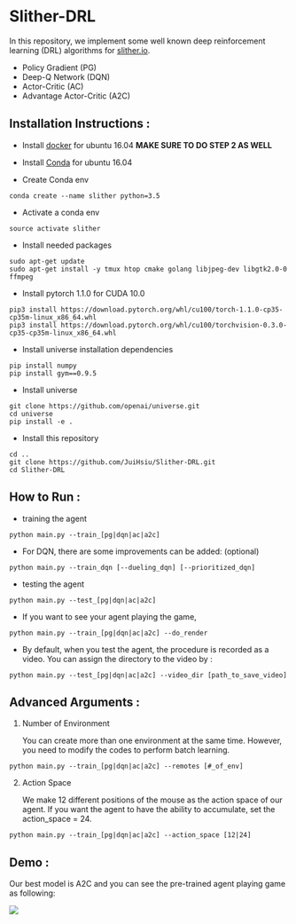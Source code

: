 # Slither-DRL
In this repository, we implement some well known deep reinforcement learning (DRL) algorithms for [slither.io](https://slither.io). 

- Policy Gradient (PG)
- Deep-Q Network (DQN)
- Actor-Critic (AC)
- Advantage Actor-Critic (A2C)

## Installation Instructions :
- Install [docker](https://www.digitalocean.com/community/tutorials/how-to-install-and-use-docker-on-ubuntu-16-04) for ubuntu 16.04 **MAKE SURE TO DO STEP 2 AS WELL**

- Install [Conda](https://www.digitalocean.com/community/tutorials/how-to-install-the-anaconda-python-distribution-on-ubuntu-16-04) for ubuntu 16.04

- Create Conda env
```
conda create --name slither python=3.5
```

- Activate a conda env
```
source activate slither
```

- Install needed packages
```
sudo apt-get update
sudo apt-get install -y tmux htop cmake golang libjpeg-dev libgtk2.0-0 ffmpeg
```

- Install pytorch 1.1.0 for CUDA 10.0
```
pip3 install https://download.pytorch.org/whl/cu100/torch-1.1.0-cp35-cp35m-linux_x86_64.whl
pip3 install https://download.pytorch.org/whl/cu100/torchvision-0.3.0-cp35-cp35m-linux_x86_64.whl
```

- Install universe installation dependencies
```
pip install numpy
pip install gym==0.9.5
```

- Install universe
```
git clone https://github.com/openai/universe.git
cd universe
pip install -e .
```

- Install this repository
```
cd ..
git clone https://github.com/JuiHsiu/Slither-DRL.git
cd Slither-DRL
```

## How to Run :
- training the agent
```
python main.py --train_[pg|dqn|ac|a2c] 
```

- For DQN, there are some improvements can be added: (optional)
```
python main.py --train_dqn [--dueling_dqn] [--prioritized_dqn]
```

- testing the agent
```
python main.py --test_[pg|dqn|ac|a2c]
```

- If you want to see your agent playing the game,
```
python main.py --train_[pg|dqn|ac|a2c] --do_render
```

- By default, when you test the agent, the procedure is recorded as a video. You can assign the directory to the video by :
```
python main.py --test_[pg|dqn|ac|a2c] --video_dir [path_to_save_video]
```

## Advanced Arguments :
1. Number of Environment

	You can create more than one environment at the same time. However, you need to modify the codes to perform batch learning.
```
python main.py --train_[pg|dqn|ac|a2c] --remotes [#_of_env]
```

2. Action Space

	We make 12 different positions of the mouse as the action space of our agent. If you want the agent to have the ability to accumulate, set the action_space = 24.
```
python main.py --train_[pg|dqn|ac|a2c] --action_space [12|24]
```

## Demo :
Our best model is A2C and you can see the pre-trained agent playing game as following:

![](demo/a2c.gif)
